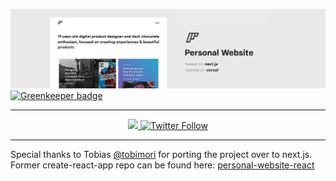 [![banner](banner.jpg)](#) [![Greenkeeper badge](https://badges.greenkeeper.io/florentinw/florentin-next.svg?token=d2d37259423667b9d4bf887c534890f6654314e7678e21f16dd863d83edafe14&ts=1589559719748)](https://greenkeeper.io/)

---

<p align="center">
  <a href="https://app.netlify.com/sites/florentin-personal-website/deploys" target="_blank">
  <img src="https://api.netlify.com/api/v1/badges/178b008e-4f4a-4f37-8601-1fd999b649c7/deploy-status" />
  </a>
   <a href="https://twitter.com/florentin" target="_blank">
   <img alt="Twitter Follow" src="https://img.shields.io/twitter/follow/florentin.svg?label=Follow&style=social">
   </a>
</p>

---

Special thanks to Tobias [@tobimori](https://github.com/tobimori) for porting the project over to next.js. Former create-react-app repo can be found here: [personal-website-react](https://github.com/florentinw/personal-website-react)
